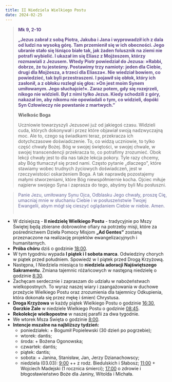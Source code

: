 ```yaml
---
title: II Niedziela Wielkiego Postu
date: 2024-02-25
---
```


> **<span style="color: #5D4587;">Mk 9, 2-10</span>**
>
> **<span style="color: #5D4587;">„Jezus zabrał z sobą Piotra, Jakuba i Jana i wyprowadził ich z dala od ludzi na wysoką górę. Tam przemienił się w ich obecności. Jego ubranie stało się lśniąco białe tak, jak żaden folusznik na ziemi nie potrafi wybielić. I ukazał im się Eliasz z Mojżeszem, którzy rozmawiali z Jezusem. Wtedy Piotr powiedział do Jezusa: »Rabbi, dobrze, że tu jesteśmy. Postawimy trzy namioty: jeden dla Ciebie, drugi dla Mojżesza, a trzeci dla Eliasza«. Nie wiedział bowiem, co powiedzieć, tak byli przestraszeni. I pojawił się obłok, który ich zasłonił, a z obłoku rozległ się głos: »On jest moim Synem umiłowanym. Jego słuchajcie!«. Zaraz potem, gdy się rozejrzeli, nikogo nie widzieli. Był z nimi tylko Jezus. Kiedy schodzili z góry, nakazał im, aby nikomu nie opowiadali o tym, co widzieli, dopóki Syn Człowieczy nie powstanie z martwych.”</span>**
>
>
>
> **Wielkośc Boga**
>
> Uczniowie towarzyszyli Jezusowi już od jakiegoś czasu. Widzieli cuda, których dokonywał i przez które objawiał swoją nadzwyczajną moc. Ale to, czego są świadkami teraz, przekracza ich dotychczasowe doświadczenie. To, co widzą uczniowie, to tylko część chwały Bożej. Bóg w swojej świętości, w swojej chwale, w swojej transcendencji przekracza to, co potrafimy zrozumieć. Obok lekcji chwały jest to dla nas także lekcja pokory. Tyle razy chcemy, aby Bóg tłumaczył się przed nami. Często pytanie „dlaczego", które stawiamy wobec trudnych życiowych doświadczeń, jest w rzeczywistości oskarżeniem Boga. A tak naprawdę pozostajemy małymi stworzeniami, które Bóg niewspółmiernie kocha. Ojciec miłuje najpierw swojego Syna i zaprasza do tego, abyśmy byli Mu posłuszni.

>
> <span style="color: #666699;">Panie Jezu, umiłowany Synu Ojca, Odblasku Jego chwały, proszę Cię, umacniaj mnie w słuchaniu Ciebie i w posłuszeństwie Twojej Ewangelii, abym mógł się cieszyć oglądaniem Ciebie w niebie. Amen.
> &nbsp;

- W dzisiejszą - **II niedzielę Wielkiego Postu** - tradycyjnie po Mszy Świętej będą zbierane dobrowolne ofiary na potrzeby misji, które za pośrednictwem Dzieła Pomocy Misjom **„Ad Gentes”** zostaną przeznaczone na realizację projektów ewangelizacyjnych i humanitarnych.
- **Próba chóru** dziś o godzinie <u>18:00</u>.
- W tym tygodniu wypada **I piątek i I sobota marca**. Odwiedziny chorych w piątek przed południem. Spowiedź w I piątek przed Drogą Krzyżową.
- Następna, I Niedziela miesiąca to **niedziela adoracji Najświętszego Sakramentu**. Zmiana tajemnic różańcowych w następną niedzielę o godzinie <u>8:30</u>.
- Zachęcam serdecznie i zapraszam do udziału w nabożeństwach wielkopostnych. To wyraz naszej wiary i zaangażowania w duchowe przeżycie Wielkiego Postu oraz zrozumienia dla tajemnicy Odkupienia, która dokonała się przez mękę i śmierć Chrystusa.
- **Droga Krzyżowa** w każdy piątek Wielkiego Postu o godzinie <u>16:30</u>, **Gorzkie Żale** w niedziele Wielkiego Postu o godzinie <u>08:45</u>.
- **Rekolekcje wielkopostne** w naszej parafii za dwa tygodnie.
- We wtorek Msza Święta o godzinie <u>8:00</u>.
- **Intencje mszalne na najbliższy tydzień:**
  - poniedziałek: + Bogumił Popielewski (30 dzień po pogrzebie);
  - wtorek: dantis;
  - środa: + Bożena Ogonowska;
  - czwartek: dantis;
  - piątek: dantis;
  - sobota: + Janina, Stanisław, Jan, Jerzy Dzianachowscy;
  - niedziela (03.03): <u>9:00</u> ++ z rodz. Biedulskich i Słabosz; <u>11:00</u> + Wojciech Madejski (1 rocznica śmierci); <u>17:00</u> o zdrowie i błogosławieństwo Boże dla Janiny, Witolda i Michała.


